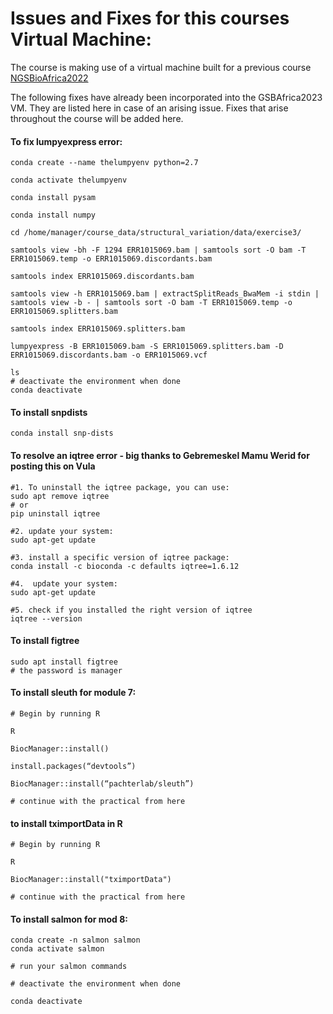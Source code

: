 # Issues and Fixes for this courses Virtual Machine:

The course is making use of a virtual machine built for a previous course [NGSBioAfrica2022](https://github.com/WCSCourses/NGS_Bio_Africa)         

The following fixes have already been incorporated into the GSBAfrica2023 VM. They are listed here in case of an arising issue. Fixes that arise throughout the course will be added here. 

#### To fix lumpyexpress error:

```
conda create --name thelumpyenv python=2.7

conda activate thelumpyenv

conda install pysam

conda install numpy

cd /home/manager/course_data/structural_variation/data/exercise3/

samtools view -bh -F 1294 ERR1015069.bam | samtools sort -O bam -T ERR1015069.temp -o ERR1015069.discordants.bam

samtools index ERR1015069.discordants.bam 

samtools view -h ERR1015069.bam | extractSplitReads_BwaMem -i stdin | samtools view -b - | samtools sort -O bam -T ERR1015069.temp -o ERR1015069.splitters.bam

samtools index ERR1015069.splitters.bam

lumpyexpress -B ERR1015069.bam -S ERR1015069.splitters.bam -D ERR1015069.discordants.bam -o ERR1015069.vcf

ls
# deactivate the environment when done
conda deactivate

```



#### To install snpdists

```
conda install snp-dists
```

#### To resolve an iqtree error - big thanks to Gebremeskel Mamu Werid for posting this on Vula
```
#1. To uninstall the iqtree package, you can use:  
sudo apt remove iqtree 
# or 
pip uninstall iqtree

#2. update your system: 
sudo apt-get update

#3. install a specific version of iqtree package: 
conda install -c bioconda -c defaults iqtree=1.6.12

#4.  update your system: 
sudo apt-get update

#5. check if you installed the right version of iqtree 
iqtree --version

```

#### To install figtree

```
sudo apt install figtree
# the password is manager
```

#### To install sleuth for module 7:
```
# Begin by running R

R

BiocManager::install()

install.packages(“devtools”)

BiocManager::install(“pachterlab/sleuth”)

# continue with the practical from here
```

#### to install tximportData in R
```
# Begin by running R

R

BiocManager::install("tximportData")

# continue with the practical from here
```



#### To install salmon for mod 8:
```
conda create -n salmon salmon
conda activate salmon

# run your salmon commands

# deactivate the environment when done

conda deactivate
```
